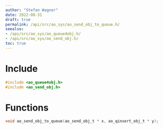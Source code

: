 ```yaml
---
author: "Stefan Wagner"
date: 2022-08-31
draft: true
permalink: /api/src/ao_sys/ao_send_obj_to_queue.h/
seealso:
- /api/src/ao_sys/ao_queue4obj.h/
- /api/src/ao_sys/ao_send_obj.h/
toc: true
---
```


# Include

```c
#include <ao_queue4obj.h>
#include <ao_send_obj.h>
```

# Functions

```c
void ao_send_obj_to_queue(ao_send_obj_t * x, ao_qinsert_obj_t * y);
```
